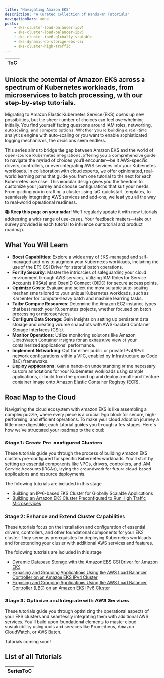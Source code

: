 ```yaml
---
title: "Navigating Amazon EKS"
description: "A Curated Collection of Hands-On Tutorials"
navigationBars: none
posts:
    - eks-cluster-load-balancer-ipv4
    - eks-cluster-load-balancer-ipv6
    - eks-cluster-ipv6-globally-scalable
    - eks-dynamic-db-storage-ebs-csi
    - eks-cluster-high-traffic
--- 
```

|ToC|
|---|

## Unlock the potential of Amazon EKS across a spectrum of Kubernetes workloads, from microservices to batch processing, with our step-by-step tutorials.

Migrating to Amazon Elastic Kubernetes Service (EKS) opens up new possibilities, but the sheer number of choices can feel overwhelming initially. You find yourself facing questions around IAM roles, networking, autoscaling, and compute options.  Whether you're building a real-time analytics engine with auto-scaling or you want to enable sophisticated logging mechanisms, the decisions seem endless.

This series aims to bridge the gap between Amazon EKS and the world of open-source Kubernetes integrations, offering you a comprehensive guide to navigate the myriad of choices you'll encounter—be it AWS-specific drivers, controllers, or even integrating AWS services into your Kubernetes workloads. In collaboration with cloud experts, we offer opinionated, real-world learning paths that guide you from one tutorial to the next for each Kubernetes use case. This modular design gives you the freedom to customize your journey and choose configurations that suit your needs. From guiding you in crafting a cluster using IaC ‘quickstart’ templates, to seamlessly integrating AWS services and add-ons, we lead you all the way to real-world operational readiness.

**📚 Keep this page on your radar**! We'll regularly update it with new tutorials addressing a wide range of use-cases. Your feedback matters—take our survey provided in each tutorial to influence our tutorial and product roadmap.

## **What You Will Learn**

* **Boost Capabilities**: Explore a wide array of EKS-managed and self-managed add-ons to augment your Kubernetes workloads, including the use of the EFS CSI Driver for stateful batch operations.
* **Fortify Security**: Master the intricacies of safeguarding your cloud environment through AWS services, utilizing IAM Roles for Service Accounts (IRSAs) and OpenID Connect (OIDC) for secure access points.
* **Optimize Costs**: Evaluate and select the most suitable auto-scaling mechanisms tailored to your unique Kubernetes workloads, such as Karpenter for compute-heavy batch and machine learning tasks.
* **Tailor Compute Resources**: Determine the Amazon EC2 instance types that best match your Kubernetes projects, whether focused on batch processing or microservices.
* **Configure Data Storage**: Gain insights on setting up persistent data storage and creating volume snapshots with AWS-backed Container Storage Interfaces (CSIs).
* **Monitor Operations**: Utilize monitoring solutions like Amazon CloudWatch Container Insights for an exhaustive view of your containerized applications' performance.
* **Implement Networking**: Opt for either public or private IPv4/IPv6 network configurations within a VPC, enabled by Infrastructure as Code (IaC) frameworks.
* **Deploy Applications**: Gain a hands-on understanding of the necessary custom annotations for your Kubernetes workloads using sample applications, or build from the ground up and deploy a multi-architecture container image onto Amazon Elastic Container Registry (ECR).

## **Road Map to the Cloud**

Navigating the cloud ecosystem with Amazon EKS is like assembling a complex puzzle, where every piece is a crucial lego block for secure, high-performing, and efficient operations. To make your cloud adoption journey a little more digestible, each tutorial guides you through a few stages. Here's how we've structured your roadmap to the cloud:

### Stage 1: Create Pre-configured Clusters

These tutorials guide you through the process of building Amazon EKS clusters pre-configured for specific Kubernetes workloads. You'll start by setting up essential components like VPCs, drivers, controllers, and IAM Service Accounts (IRSAs), laying the groundwork for future cloud-based applications and resource deployments.

The following tutorials are included in this stage:

* [Building an IPv6-based EKS Cluster for Globally Scalable Applications](/tutorials/eks-cluster-ipv6-globally-scalable)
* [Building an Amazon EKS Cluster Preconfigured to Run High Traffic Microservices](/tutorials/eks-cluster-high-traffic)

### Stage 2: Enhance and Extend Cluster Capabilities

These tutorials focus on the installation and configuration of essential drivers, controllers, and other foundational components for your EKS cluster. They serve as prerequisites for deploying Kubernetes workloads and for extending your cluster with additional AWS services and features.

The following tutorials are included in this stage:

* [Dynamic Database Storage with the Amazon EBS CSI Driver for Amazon EKS](/tutorials/eks-dynamic-db-storage-ebs-csi)
* [Exposing and Grouping Applications Using the AWS Load Balancer Controller on an Amazon EKS IPv4 Cluster](/tutorials/eks-cluster-load-balancer-ipv4)
* [Exposing and Grouping Applications Using the AWS Load Balancer Controller (LBC) on an Amazon EKS IPv6 Cluster](/tutorials/eks-cluster-load-balancer-ipv6)

### Stage 3: Optimize and Integrate with AWS Services

These tutorials guide you through optimizing the operational aspects of your EKS clusters and seamlessly integrating them with additional AWS services. You'll build upon foundational elements to master cloud sustainability using tools and services like Prometheus, Amazon CloudWatch, or AWS Batch.

Tutorials coming soon!

## List of all Tutorials

|SeriesToC|
|---------|